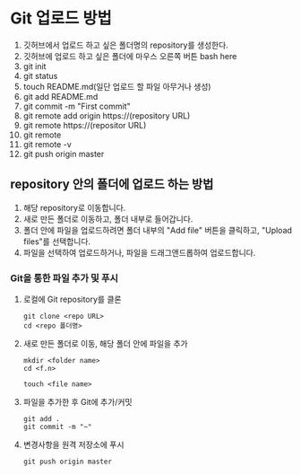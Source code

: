 # Git 업로드 방법

1. 깃허브에서 업로드 하고 싶은 폴더명의 repository를 생성한다.
2. 깃허브에 업로드 하고 싶은 폴더에 마우스 오른쪽 버튼 bash here
3. git init
4. git status
5. touch README.md(일단 업로드 할 파일 아무거나 생성)
6. git add README.md
7. git commit -m "First commit"
8. git remote add origin https://(repository URL)
9. git remote https://(repositor URL)
10. git remote
11. git remote -v
12. git push origin master

## repository 안의 폴더에 업로드 하는 방법
1. 해당 repository로 이동합니다.
2. 새로 만든 폴더로 이동하고, 폴더 내부로 들어갑니다.
3. 폴더 안에 파일을 업로드하려면 폴더 내부의 "Add file" 버튼을 클릭하고, "Upload files"를 선택합니다.
4. 파일을 선택하여 업로드하거나, 파일을 드래그앤드롭하여 업로드합니다.

### Git을 통한 파일 추가 및 푸시
1. 로컬에 Git repository를 클론
   ```
   git clone <repo URL>
   cd <repo 폴더명>
   ```

2. 새로 만든 폴더로 이동, 해당 폴더 안에 파일을 추가
   ```
   mkdir <folder name>
   cd <f.n>

   touch <file name>
   ```

3. 파일을 추가한 후 Git에 추가/커밋
   ```
   git add .
   git commit -m "~"
   ```

4. 변경사항을 원격 저장소에 푸시
   ```
   git push origin master
   ```
